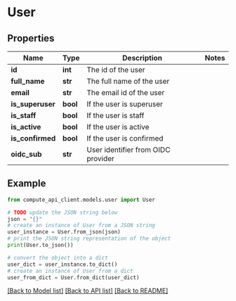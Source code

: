 # User


## Properties

Name | Type | Description | Notes
------------ | ------------- | ------------- | -------------
**id** | **int** | The id of the user | 
**full_name** | **str** | The full name of the user | 
**email** | **str** | The email id of the user | 
**is_superuser** | **bool** | If the user is superuser | 
**is_staff** | **bool** | If the user is staff | 
**is_active** | **bool** | If the user is active | 
**is_confirmed** | **bool** | If the user is confirmed | 
**oidc_sub** | **str** | User identifier from OIDC provider | 

## Example

```python
from compute_api_client.models.user import User

# TODO update the JSON string below
json = "{}"
# create an instance of User from a JSON string
user_instance = User.from_json(json)
# print the JSON string representation of the object
print(User.to_json())

# convert the object into a dict
user_dict = user_instance.to_dict()
# create an instance of User from a dict
user_from_dict = User.from_dict(user_dict)
```
[[Back to Model list]](../README.md#documentation-for-models) [[Back to API list]](../README.md#documentation-for-api-endpoints) [[Back to README]](../README.md)


